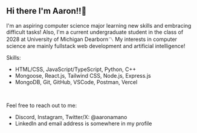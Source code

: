 ## Hi there I'm Aaron‼️👋
I'm an aspiring computer science major learning new skills and embracing difficult tasks!
Also, I'm a current undergraduate student in the class of 2028 at University of Michigan Dearborn〽️
My interests in computer science are mainly fullstack web development and artificial intelligence!

Skills:
<ul>
	<li>HTML/CSS, JavaScript/TypeScript, Python, C++</li>
	<li>Mongoose, React.js, Tailwind CSS, Node.js, Express.js</li>
	<li>MongoDB, Git, GitHub, VSCode, Postman, Vercel</li>
</ul>


<br>

Feel free to reach out to me: <br>
<ul>
<li>Discord, Instagram, Twitter/X: @aaronamano</li>
<li>LinkedIn and email address is somewhere in my profile</li>
</ul>

<br>

<!--
**aaronamano/aaronamano** is a ✨ _special_ ✨ repository because its `README.md` (this file) appears on your GitHub profile.

Here are some ideas to get you started:

🔭 I’m currently working on ...
- 🌱 I’m currently learning ...
- 👯 I’m looking to collaborate on ...
- 🤔 I’m looking for help with ...
- 💬 Ask me about ...
- 📫 How to reach me: ...
- 😄 Pronouns: ...
- ⚡ Fun fact: ...
-->

